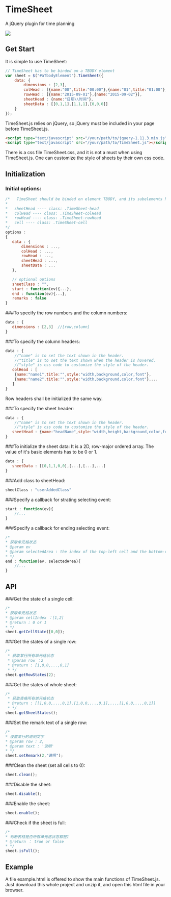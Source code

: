 # TimeSheet
A jQuery plugin for time planning

![](http://static.oschina.net/uploads/space/2015/0914/165147_Xtq0_1047422.png)  

## Get Start 
It is simple to use TimeSheet:

```javascript
// TimeSheet has to be binded on a TBODY element
var sheet = $("#aTbodyElement").TimeSheet({
    data: {
        dimensions : [2,3],
        colHead : [{name:"00",title:"00:00"},{name:"01",title:"01:00"},{name:"02",title:"02:00"}],
        rowHead : [{name:"2015-09-01"},{name:"2015-09-02"}],
        sheetHead : {name:"日期\\时间"},
        sheetData : [[0,1,1],[1,1,1],[0,0,0]]
    }
});
```

TimeSheet.js relies on jQuery, so jQuery must be included in your page before TimeSheet.js.

```HTML
<script type="text/javascript" src="/your/path/to/jquery-1.11.3.min.js"></script>
<script type="text/javascript" src="/your/path/to/TimeSheet.js"></script>
```

There is a css file TimeSheet.css, and it is not a must when using TimeSheet.js. One can customize the style of sheets by their own css code.

## Initialization
        
### Initial options:
```javascript
/*   TimeSheet should be binded on element TBODY, and its subelements have some default classes as follow:
*
*   sheetHead ---- class: .TimeSheet-head
*   colHead ---- class: .TimeSheet-colHead
*   rowHead ---- class: .TimeSheet-rowHead
*   cell ---- class: .TimeSheet-cell
*/
options :
{
   data : {
       dimensions : ..., 
       colHead : ...,
       rowHead : ...,
       sheetHead : ...,
       sheetData : ...    
   },

   // optional options
   sheetClass : "",
   start : function(ev){...},
   end : function(ev){...},
   remarks : false
}
```

###To specify the row numbers and the column numbers:
```javascript
data : {
   dimensions : [2,3]  //[row,column]
}
```

###To specify the column headers:
```javascript
data : {
    //"name" is to set the text shown in the header.
    //"title" is to set the text shown when the header is hovered.
    //"style" is css code to customize the style of the header.
   colHead : [
    {name:"name1",title:"",style:"width,background,color,font"},
    {name:"name2",title:"",style:"width,background,color,font"},...
   ]
}
```
Row headers shall be initialized the same way.

###To specify the sheet header:
```javascript
data : {
    //"name" is to set the text shown in the header.
    //"style" is css code to customize the style of the header.
   sheetHead : {name:"headName",style:"width,height,background,color,font"}
}
```

###To initialize the sheet data:
It is a 2D, row-major ordered array. The value of it's basic elements has to be 0 or 1.
```javascript
data : {
   sheetData : [[0,1,1,0,0],[...],[...],...]
}
```

###Add class to sheetHead:
```javascript
sheetClass : "userAddedClass"
```

###Specify a callback for strating selecting event:
```javascript
start : function(ev){
    //...
}
```

###Specify a callback for ending selecting event:
```javascript
/*
* 获取单元格状态
* @param ev 
* @param selectedArea : the index of the top-left cell and the bottom-right cell -- {topLeft:[0,1], bottomRight:[2,2]}
* */
end : function(ev, selectedArea){
    //...
}
```


## API
###Get the state of a single cell:
```javascript
/*
* 获取单元格状态
* @param cellIndex ：[1,2]
* @return : 0 or 1
* */
sheet.getCellState([0,0]);
```

###Get the states of a single row:
```javascript
/*
 * 获取某行所有单元格状态
 * @param row ：2
 * @return : [1,0,0,...,0,1]
 * */
sheet.getRowStates(2);
```

###Get the states of whole sheet:
```javascript
/*
 * 获取表格所有单元格状态
 * @return : [[1,0,0,...,0,1],[1,0,0,...,0,1],...,[1,0,0,...,0,1]]
 * */
sheet.getSheetStates();
```

###Set the remark text of a single row:
```javascript
/*
* 设置某行的说明文字
* @param row : 2,
* @param text : '说明'
* */
sheet.setRemark(2,"说明");
```

###Clean the sheet (set all cells to 0):
```javascript
sheet.clean();
```

###Disable the sheet:
```javascript
sheet.disable();
```

###Enable the sheet:
```javascript
sheet.enable();
```

###Check if the sheet is full:
```javascript
/*
* 判断表格是否所有单元格状态都是1
* @return ： true or false
* */
sheet.isFull();
```

## Example 
A file example.html is offered to show the main functions of TimeSheet.js. Just download this whole project and unzip it, and open this html file in your browser. 

